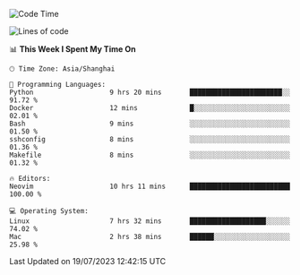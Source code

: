 <!--START_SECTION:waka-->
![Code Time](http://img.shields.io/badge/Code%20Time-1%2C446%20hrs%2046%20mins-blue)

![Lines of code](https://img.shields.io/badge/From%20Hello%20World%20I%27ve%20Written-261.9%20thousand%20lines%20of%20code-blue)

📊 **This Week I Spent My Time On** 

```text
🕑︎ Time Zone: Asia/Shanghai

💬 Programming Languages: 
Python                   9 hrs 20 mins       ███████████████████████░░   91.72 % 
Docker                   12 mins             █░░░░░░░░░░░░░░░░░░░░░░░░   02.01 % 
Bash                     9 mins              ░░░░░░░░░░░░░░░░░░░░░░░░░   01.50 % 
sshconfig                8 mins              ░░░░░░░░░░░░░░░░░░░░░░░░░   01.36 % 
Makefile                 8 mins              ░░░░░░░░░░░░░░░░░░░░░░░░░   01.32 % 

🔥 Editors: 
Neovim                   10 hrs 11 mins      █████████████████████████   100.00 % 

💻 Operating System: 
Linux                    7 hrs 32 mins       ███████████████████░░░░░░   74.02 % 
Mac                      2 hrs 38 mins       ██████░░░░░░░░░░░░░░░░░░░   25.98 % 
```


 Last Updated on 19/07/2023 12:42:15 UTC
<!--END_SECTION:waka-->
